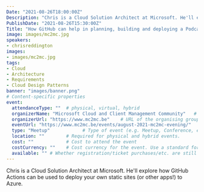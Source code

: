 ```yaml
---
Date: "2021-08-26T18:00:00Z"
Description: "Chris is a Cloud Solution Architect at Microsoft. He'll explore how GitHub Actions can be used to deploy your own static sites (or other apps!) to Azure."
PublishDate: "2021-08-26T15:30:00Z"
Title: "How GitHub can help in planning, building and deploying a Podcast/Blog site"
image: images/mc2mc.jpg
speakers:
- chrisreddington
images:
- images/mc2mc.jpg
tags:
- Cloud
- Architecture
- Requirements
- Cloud Design Patterns
banner: "images/banner.png"
# Content-specific properties
event:
  attendanceType: ""  # physical, virtual, hybrid
  organizerName: "Microsoft Cloud and Client Management Community"   # Name of the organising group / event (e.g. Name of the conference)
  organizerUrl: "https://www.mc2mc.be"    # URL of the organising group
  eventUrl: "https://www.mc2mc.be/events/august-2021-mc2mc-evening/"        # URL of the specific event, if applicable (e.g. a meetup talk, rather than the meetup group)
  type: "Meetup"            # Type of event (e.g. Meetup, Conference, etc.)
  location: ""        # Required for physical and hybrid events.
  cost: ""            # Cost to attend the event
  costCurrency: ""    # Cost currency for the event. Use a standard format - http://en.wikipedia.org/wiki/ISO_4217
  available: "" # Whether registration/ticket purchases/etc. are still available (true/false). Defaults to false when event is in past.
---
```

Chris is a Cloud Solution Architect at Microsoft. He'll explore how GitHub Actions can be used to deploy your own static sites (or other apps!) to Azure.
